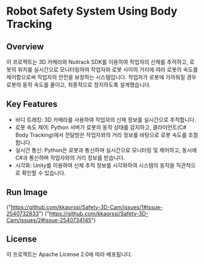 # Robot Safety System Using Body Tracking
## Overview
이 프로젝트는 3D 카메라와 Nuitrack SDK를 이용하여 작업자의 신체를 추적하고, 로봇의 위치를 실시간으로 모니터링하여 작업자와 로봇 사이의 거리에 따라 로봇의 속도를 제어함으로써 작업자의 안전을 보장하는 시스템입니다. 작업자가 로봇에 가까워질 경우 로봇의 동작 속도를 줄이고, 최종적으로 정지하도록 설계했습니다.

## Key Features
- 바디 트래킹: 3D 카메라를 사용하여 작업자의 신체 정보를 실시간으로 추적합니다.
- 로봇 속도 제어: Python 서버가 로봇의 동작 상태를 감지하고, 클라이언트(C# Body Tracking)에서 전달받은 작업자와의 거리 정보를 바탕으로 로봇 속도를 조절합니다.
- 실시간 통신: Python은 로봇과 통신하며 실시간으로 모니터링 및 제어하고, 동시에 C#과 통신하며 작업자와의 거리 정보를 받습니다.
- 시각화: Unity를 이용하여 신체 추적 정보를 시각화하여 시스템의 동작을 직관적으로 확인할 수 있습니다.

## Run Image
("https://github.com/kkaorssi/Safety-3D-Cam/issues/1#issue-2540732833")
("https://github.com/kkaorssi/Safety-3D-Cam/issues/2#issue-2540734145")

## License
이 프로젝트는 Apache License 2.0에 따라 배포됩니다.
